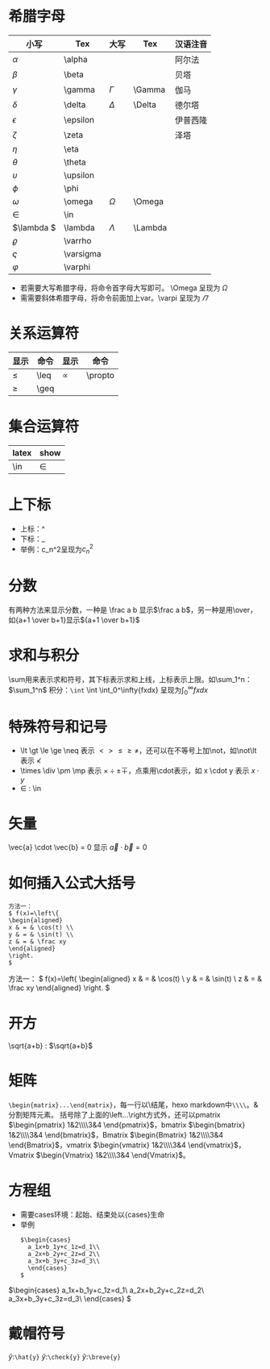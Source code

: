 # 希腊字母

|小写       |Tex|大写|Tex|汉语注音|
|-----------|--|--|---|--|
|$\alpha$   |\alpha     |||阿尔法|
|$\beta$    |\beta  |||贝塔|
|$\gamma$   |\gamma|$\Gamma$|\Gamma|伽马|
|$\delta$   |\delta |$\Delta$|\Delta|德尔塔|
|$\epsilon$ |\epsilon   |||伊普西隆|
|$\zeta$    |\zeta  |||泽塔|
|$\eta$     |\eta       |
|$\theta$   |\theta |
|$\upsilon$ |\upsilon   |
|$\phi$     |\phi   |
|$\omega$   |\omega     |$\Omega$   |\Omega |
|$\in$      |\in        |
|$\lambda $ | \lambda    |$\Lambda$  |\Lambda|
|$\varrho$  |\varrho|
|$\varsigma$|\varsigma|
|$\varphi$  |\varphi|
- 若需要大写希腊字母，将命令首字母大写即可。 \Omega 呈现为 $\Omega$
- 需需要斜体希腊字母，将命令前面加上var。\varpi 呈现为 $\varPi$

# 关系运算符

|显示    |命令  |显示|命令|
| ---    | ---  |---|---|
| $\leq$ | \leq | $\propto$ |\propto|
| $\geq$ | \geq |

# 集合运算符
|latex  |show   |
|---    |---    |   
|\in    |$\in$  |

# 上下标

- 上标：^
- 下标：_
- 举例：c_n^2呈现为$c_n^2$

# 分数

有两种方法来显示分数，一种是 \frac a b 显示$\frac a b$，另一种是用\over，如{a+1 \over b+1}显示${a+1 \over b+1}$

# 求和与积分

\sum用来表示求和符号，其下标表示求和上线，上标表示上限。如\sum_1^n：$\sum_1^n$
积分：`\int`
\int
    \int_0^\infty{fxdx} 呈现为$\int_0^\infty{fxdx}$

# 特殊符号和记号

- \lt \gt \le \ge \neq 表示 $\lt \gt \le \ge \neq$，还可以在不等号上加\not，如\not\lt 表示 $\not\lt$
- \times \div \pm \mp 表示 $\times \div \pm \mp$，点乘用\cdot表示，如 x \cdot y 表示 $x \cdot y$
- $\in$ : \in

# 矢量

\vec{a} \cdot \vec{b} = 0 显示 $\vec{a} \cdot \vec{b} = 0$

# 如何插入公式大括号

```
方法一：
$ f(x)=\left\{
\begin{aligned}
x & = & \cos(t) \\
y & = & \sin(t) \\
z & = & \frac xy
\end{aligned}
\right.
$
```
方法一：
$ f(x)=\left\{
\begin{aligned}
x & = & \cos(t) \\
y & = & \sin(t) \\
z & = & \frac xy
\end{aligned}
\right.
$

# 开方
\sqrt{a+b} : $\sqrt{a+b}$
# 矩阵
`\begin{matrix}...\end{matrix}`，每一行以\结尾，hexo markdown中`\\\\`。&分割矩阵元素。
括号除了上面的\left...\right方式外，还可以pmatrix $\begin{pmatrix} 1&2\\\\3&4 \end{pmatrix}$，bmatrix $\begin{bmatrix} 1&2\\\\3&4 \end{bmatrix}$，Bmatrix $\begin{Bmatrix} 1&2\\\\3&4 \end{Bmatrix}$，vmatrix $\begin{vmatrix} 1&2\\\\3&4 \end{vmatrix}$，Vmatrix $\begin{Vmatrix} 1&2\\\\3&4 \end{Vmatrix}$。

# 方程组
- 需要cases环境：起始、结束处以{cases}生命
- 举例
  ```
  $\begin{cases}
    a_1x+b_1y+c_1z=d_1\\
    a_2x+b_2y+c_2z=d_2\\
    a_3x+b_3y+c_3z=d_3\\
    \end{cases}
  $
  ```

$\begin{cases}
    a_1x+b_1y+c_1z=d_1\\
    a_2x+b_2y+c_2z=d_2\\
    a_3x+b_3y+c_3z=d_3\\
    \end{cases}
  $
# 戴帽符号
$\hat{y}$:`\hat{y}`
$\check{y}$:`\check{y}`
$\breve{y}$:`\breve{y}`